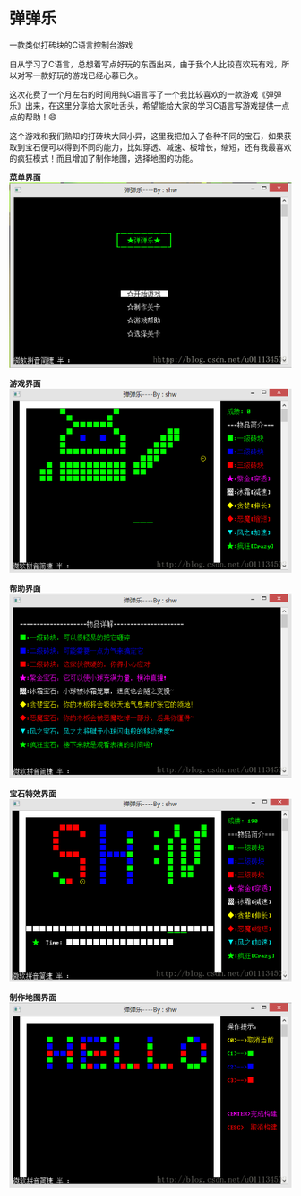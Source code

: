 # 弹弹乐
一款类似打砖块的C语言控制台游戏

自从学习了C语言，总想着写点好玩的东西出来，由于我个人比较喜欢玩有戏，所以对写一款好玩的游戏已经心慕已久。

这次花费了一个月左右的时间用纯C语言写了一个我比较喜欢的一款游戏《弹弹乐》出来，在这里分享给大家吐舌头，希望能给大家的学习C语言写游戏提供一点点的帮助！😄

这个游戏和我们熟知的打砖块大同小异，这里我把加入了各种不同的宝石，如果获取到宝石便可以得到不同的能力，比如穿透、减速、板增长，缩短，还有我最喜欢的疯狂模式！而且增加了制作地图，选择地图的功能。

**菜单界面**
![](images/menu.png)

**游戏界面**
![](images/game.png)

**帮助界面**
![](images/help.png)

**宝石特效界面**
![](images/gemstone.png)

**制作地图界面**
![](images/map.png)